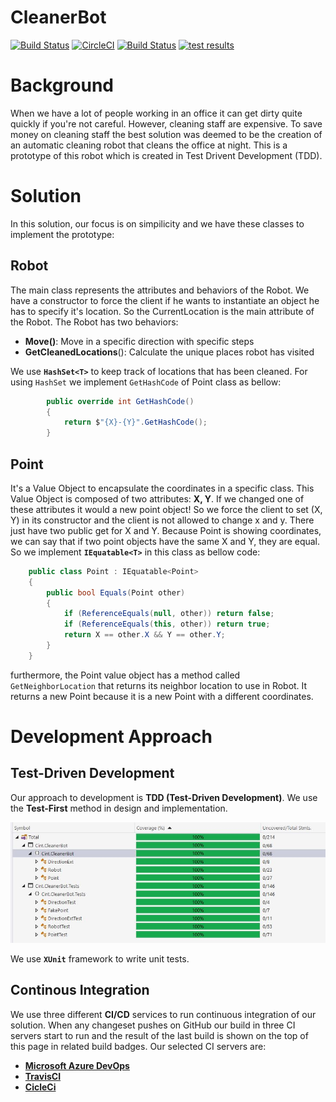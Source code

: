 # CleanerBot
[![Build Status](https://www.travis-ci.com/alireza-es/CleanerBot.svg?branch=master)](https://www.travis-ci.com/alireza-es/CleanerBot) [![CircleCI](https://circleci.com/gh/alireza-es/CleanerBot.svg?style=svg)](https://circleci.com/gh/alireza-es/CleanerBot) [![Build Status](https://dev.azure.com/alireza-es/CleanerBot/_apis/build/status/CleanerBot-.Net%20Core-CI?branchName=master)](https://dev.azure.com/alireza-es/CleanerBot/_build/latest?definitionId=6&branchName=master) [![test results](https://img.shields.io/azure-devops/tests/alireza-es/CleanerBot/6)](https://dev.azure.com/alireza-es/CleanerBot/_build?definitionId=6)




# Background
When we have a lot of people working in an office it can get dirty quite quickly if you're not careful.
However, cleaning staff are expensive. To save money on cleaning staff the best solution was deemed to be the creation of an automatic cleaning robot that cleans the office at night.
This is a prototype of this robot which is created in Test Drivent Development (TDD).

# Solution
In this solution, our focus is on simpilicity and we have these classes to implement the prototype:

## Robot
The main class represents the attributes and behaviors of the Robot. We have a constructor to force the client if he wants to instantiate an object he has to specify it's location. So the CurrentLocation is the main attribute of the Robot. 
The Robot has two behaviors:
- **Move()**: Move in a specific direction with specific steps
- **GetCleanedLocations**(): Calculate the unique places robot has visited

We use **`HashSet<T>`** to keep track of locations that has been cleaned. For using `HashSet` we implement `GetHashCode` of Point class as bellow:
```csharp
        public override int GetHashCode()
        {
            return $"{X}-{Y}".GetHashCode();
        }
```
## Point
It's a Value Object to encapsulate  the coordinates in a specific class. This Value Object is composed of two attributes: **X, Y**. If we changed one of these attributes it would a new point object! So we force the client to set (X, Y) in its constructor and the client is not allowed to change x and y. There just have two public get for X and Y.
Because Point is showing coordinates, we can say that if two point objects have the same X and Y, they are equal. So we implement **`IEquatable<T>`** in this class as bellow code:
```csharp
    public class Point : IEquatable<Point>
    {
        public bool Equals(Point other)
        {
            if (ReferenceEquals(null, other)) return false;
            if (ReferenceEquals(this, other)) return true;
            return X == other.X && Y == other.Y;
        }
    }
```
furthermore, the Point value object has a method called `GetNeighborLocation` that returns its neighbor location to use in Robot. It returns a new Point because it is a new Point with a different coordinates.

# Development Approach
## Test-Driven Development
Our approach to development is **TDD (Test-Driven Development)**. We use the **Test-First** method in design and implementation. 

<img src="https://github.com/alireza-es/CleanerBot/blob/master/docs/images/CodeCoverage.JPG"/>

We use **`XUnit`** framework to write unit tests.
## Continous Integration
We use three different **CI/CD** services to run continuous integration of our solution. When any changeset pushes on GitHub our build in three CI servers start to run and the result of the last build is shown on the top of this page in related build badges. Our selected CI servers are:
- [**Microsoft Azure DevOps**](https://dev.azure.com/alireza-es/CleanerBot/_build/latest?definitionId=6&branchName=master)
- [**TravisCI** ](https://www.travis-ci.com/alireza-es/CleanerBot)
- [**CicleCi**](https://circleci.com/gh/alireza-es/CleanerBot)
